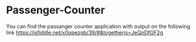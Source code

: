 # Passenger-Counter
You can find the passanger counter application with output on the following link https://jsfiddle.net/x0qpezgb/39/#&togetherjs=JeQnDfGF2g
